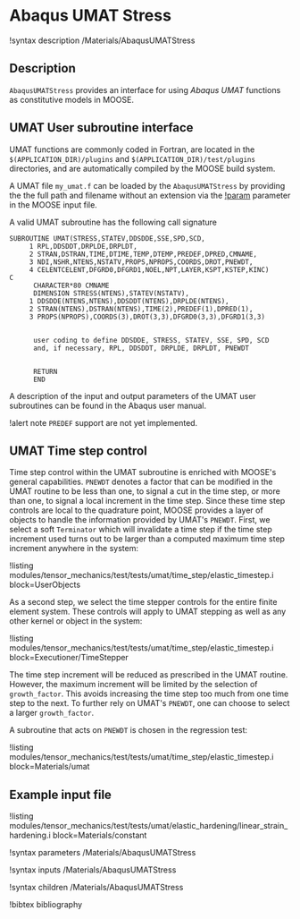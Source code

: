 # Abaqus UMAT Stress

!syntax description /Materials/AbaqusUMATStress

## Description

`AbaqusUMATStress` provides an interface for using _Abaqus UMAT_
functions as constitutive models in MOOSE.

## UMAT User subroutine interface

UMAT functions are commonly coded in Fortran, are located in the
`$(APPLICATION_DIR)/plugins` and `$(APPLICATION_DIR)/test/plugins` directories,
and are automatically compiled by the MOOSE build system.

A UMAT file `my_umat.f` can be loaded by the `AbaqusUMATStress` by providing the
the full path and filename without an extension via the
[!param](/Materials/AbaqusUMATStress/plugin) parameter in the MOOSE input file.

A valid UMAT subroutine has the following call signature

```
SUBROUTINE UMAT(STRESS,STATEV,DDSDDE,SSE,SPD,SCD,
     1 RPL,DDSDDT,DRPLDE,DRPLDT,
     2 STRAN,DSTRAN,TIME,DTIME,TEMP,DTEMP,PREDEF,DPRED,CMNAME,
     3 NDI,NSHR,NTENS,NSTATV,PROPS,NPROPS,COORDS,DROT,PNEWDT,
     4 CELENTCELENT,DFGRD0,DFGRD1,NOEL,NPT,LAYER,KSPT,KSTEP,KINC)
C
      CHARACTER*80 CMNAME
      DIMENSION STRESS(NTENS),STATEV(NSTATV),
     1 DDSDDE(NTENS,NTENS),DDSDDT(NTENS),DRPLDE(NTENS),
     2 STRAN(NTENS),DSTRAN(NTENS),TIME(2),PREDEF(1),DPRED(1),
     3 PROPS(NPROPS),COORDS(3),DROT(3,3),DFGRD0(3,3),DFGRD1(3,3)


      user coding to define DDSDDE, STRESS, STATEV, SSE, SPD, SCD
      and, if necessary, RPL, DDSDDT, DRPLDE, DRPLDT, PNEWDT


      RETURN
      END
```

A description of the input and output parameters of the UMAT user subroutines
can be found in the Abaqus user manual.

!alert note
`PREDEF` support are not yet implemented.


## UMAT Time step control

Time step control within the UMAT subroutine is enriched with MOOSE's general capabilities. `PNEWDT` denotes a factor that can be modified in the UMAT routine to be less than one, to signal a cut in the time step, or more than one, to signal a local increment in the time step. Since these time step controls are local to the quadrature point, MOOSE provides a layer of objects to handle the information provided by UMAT's `PNEWDT`. First, we select a soft `Terminator` which will invalidate a time step if the time step increment used turns out to be larger than a computed maximum time step increment anywhere in the system:

!listing modules/tensor_mechanics/test/tests/umat/time_step/elastic_timestep.i block=UserObjects

As a second step, we select the time stepper controls for the entire finite element system. These controls will apply to UMAT stepping as well as any other kernel or object in the system:

!listing modules/tensor_mechanics/test/tests/umat/time_step/elastic_timestep.i block=Executioner/TimeStepper

The time step increment will be reduced as prescribed in the UMAT routine. However, the maximum increment will be limited by the selection of `growth_factor`. This avoids increasing the time step too much from one time step to the next. To further rely on UMAT's `PNEWDT`, one can choose to select a larger `growth_factor`.

A subroutine that acts on `PNEWDT` is chosen in the regression test:

!listing modules/tensor_mechanics/test/tests/umat/time_step/elastic_timestep.i block=Materials/umat


## Example input file

!listing modules/tensor_mechanics/test/tests/umat/elastic_hardening/linear_strain_hardening.i block=Materials/constant

!syntax parameters /Materials/AbaqusUMATStress

!syntax inputs /Materials/AbaqusUMATStress

!syntax children /Materials/AbaqusUMATStress

!bibtex bibliography
